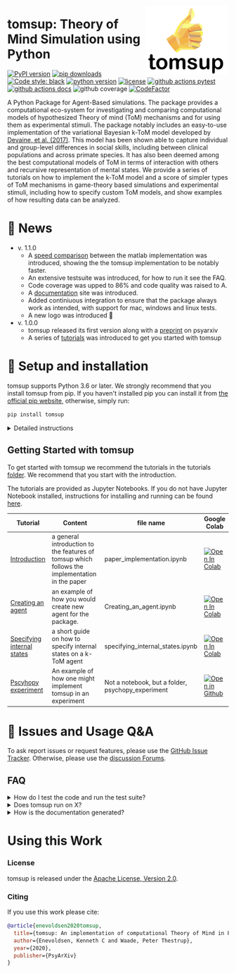 <a href="https://github.com/KennethEnevoldsen/tomsup"><img src="img/icon_black.png" width="190" align="right" /></a>

# tomsup: Theory of Mind Simulation using Python 

[![PyPI version](https://badge.fury.io/py/tomsup.svg)](https://pypi.org/project/tomsup/)
[![pip downloads](https://img.shields.io/pypi/dm/tomsup.svg)](https://pypi.org/project/tomsup/)
[![Code style: black](https://img.shields.io/badge/Code%20Style-Black-black)](https://black.readthedocs.io/en/stable/the_black_code_style/current_style.html)
[![python version](https://img.shields.io/badge/Python-%3E=3.6-blue)](https://github.com/KennethEnevoldsen/tomsup)
[![license](https://img.shields.io/badge/license-Apache--2.0-blue)](https://github.com/KennethEnevoldsen/tomsup/blob/master/LICENSE)
[![github actions pytest](https://github.com/KennethEnevoldsen/tomsup/actions/workflows/pytest-cov-comment.yml/badge.svg)](https://github.com/KennethEnevoldsen/tomsup/actions)
[![github actions docs](https://github.com/KennethEnevoldsen/tomsup/actions/workflows/documentation.yml/badge.svg)](https://KennethEnevoldsen.github.io/tomsup/)
![github coverage](https://img.shields.io/endpoint?url=https://gist.githubusercontent.com/KennethEnevoldsen/ba4cb2310c5b370dc2c49d0be0a7e3ec/raw/badge-tomsup-pytest-coverage.json)
[![CodeFactor](https://www.codefactor.io/repository/github/KennethEnevoldsen/tomsup/badge)](https://www.codefactor.io/repository/github/KennethEnevoldsen/tomsup)


A Python Package for Agent-Based simulations. The package provides a computational eco-system for investigating and comparing computational models of hypothesized Theory of mind (ToM) mechanisms and for using them as experimental stimuli. The package notably includes an easy-to-use implementation of the variational Bayesian k-ToM model developed by [Devaine, et al. (2017)](http://dx.plos.org/10.1371/journal.pcbi.1005833). This model has been shown able to capture individual and group-level differences in social skills, including between clinical populations and across primate species. It has also been deemed among the best computational models of ToM in terms of interaction with others and recursive representation of mental states. We provide a series of tutorials on how to implement the k-ToM model and a score of simpler types of ToM mechanisms in game-theory based simulations and experimental stimuli, including how to specify custom ToM models, and show examples of how resulting data can be analyzed.

# 📰 News

- v. 1.1.0
  - A [speed comparison](missing) between the matlab implementation was introduced, showing the the tomsup implementation to be notably faster.
  - An extensive testsuite was introduced, for how to run it see the FAQ.
  - Code coverage was upped to 86% and code quality was raised to A.
  - A [documentation](https://KennethEnevoldsen.github.io/tomsup/) site was introduced.
  - Added continiuous integration to ensure that the package always work as intended, with support for mac, windows and linux tests.
  - A new logo was introduced 🌟
- v. 1.0.0
  - tomsup released its first version along with a [preprint](https://psyarxiv.com/zcgkv/) on psyarxiv
  - A series of [tutorials](https://KennethEnevoldsen.github.io/tomsup/using-tomsup) was introduced to get you started with tomsup

# 🔧 Setup and installation

tomsup supports Python 3.6 or later. We strongly recommend that you install tomsup from pip. If you haven't installed pip you can install it from [the official pip website](https://pip.pypa.io/en/stable/installing/), otherwise, simply run:

```bash
pip install tomsup 
```

<details>
  <summary>Detailed instructions</summary>

  You can also install it directly from github by simply running:
  ```bash
  pip install git+https://github.com/KennethEnevoldsen/tomsup.git
  ```

  or more explicitly:
  ```bash
  git clone https://github.com/KennethEnevoldsen/tomsup.git
  cd tomsup
  pip3 install -e .
  ```


</details>


## Getting Started with tomsup
To get started with tomsup we recommend the tutorials in the tutorials [folder](https://github.com/KennethEnevoldsen/tomsup/tree/master/tutorials). We recommend that you start with the introduction.

The tutorials are provided as Jupyter Notebooks. If you do not have Jupyter Notebook installed, instructions for installing and running can be found [here]( http://jupyter.org/install). 


| Tutorial                                                                                                                         | Content                                                                                        | file name                                         | Google Colab                                                                                                                                                                                           |
| -------------------------------------------------------------------------------------------------------------------------------- | ---------------------------------------------------------------------------------------------- | ------------------------------------------------- | ------------------------------------------------------------------------------------------------------------------------------------------------------------------------------------------------------ |
| [Introduction](https://github.com/KennethEnevoldsen/tomsup/blob/master/tutorials/paper_implementation.ipynb)                     | a general introduction to the features of tomsup which follows the implementation in the paper | paper_implementation.ipynb                        | [![Open In Colab](https://colab.research.google.com/assets/colab-badge.svg)](https://colab.research.google.com/github/KennethEnevoldsen/tomsup/blob/master/tutorials/paper_implementation.ipynb)       |
| [Creating an agent](https://github.com/KennethEnevoldsen/tomsup/blob/master/tutorials/Creating_an_agent.ipynb)                   | an example of how you would create new agent for the package.                                  | Creating_an_agent.ipynb                           | [![Open In Colab](https://colab.research.google.com/assets/colab-badge.svg)](https://colab.research.google.com/github/KennethEnevoldsen/tomsup/blob/master/tutorials/Creating_an_agent.ipynb)          |
| [Specifying internal states](https://github.com/KennethEnevoldsen/tomsup/blob/master/tutorials/specifying_internal_states.ipynb) | a short guide on how to specify internal states on a k-ToM agent                               | specifying_internal_states.ipynb                  | [![Open In Colab](https://colab.research.google.com/assets/colab-badge.svg)](https://colab.research.google.com/github/KennethEnevoldsen/tomsup/blob/master/tutorials/specifying_internal_states.ipynb) |
| [Pscyhopy experiment](https://github.com/KennethEnevoldsen/tomsup/tree/master/tutorials/psychopy_experiment)                     | An example of how one might implement tomsup in an experiment                                  | Not a notebook, but a folder, psychopy_experiment | [![Open in Github](https://img.shields.io/badge/%20-Open%20in%20GitHub-black?style=plastic&logo=github)](https://github.com/KennethEnevoldsen/tomsup/tree/master/tutorials/psychopy_experiment)        |


# 🤔 Issues and Usage Q&A

To ask report issues or request features, please use the [GitHub Issue Tracker](https://github.com/KennethEnevoldsen/tomsup/issues). Otherwise, please use the [discussion Forums](https://github.com/KennethEnevoldsen/tomsup/discussions).

## FAQ

<details>
  <summary>How do I test the code and run the test suite?</summary>


tomsup comes with an extensive test suite. In order to run the tests, you'll usually want to clone the repository and build tomsup from the source. This will also install the required development dependencies and test utilities defined in the requirements.txt.


```
pip install -r requirements.txt
pip install pytest

python -m pytest
```

which will run all the test in the `tomsup/tests` folder.

Specific tests can be run using:

```
python -m pytest tomsup/tests/<DesiredTest>.py
```

**Code Coverage**
If you want to check code coverage you can run the following:
```
pip install pytest-cov

python -m pytest--cov=.
```


</details>




<details>
  <summary>Does tomsup run on X?</summary>

  DaCy is intended to run on all major OS, this includes Windows (latest version), MacOS (Catalina) and the latest version of Linux (Ubuntu). Below you can see if DaCy passes its test suite for the system of interest. The first one indicated Linux. Please note these are only the systems DaCy is being actively tested on, if you run on a similar system (e.g. an earlier version of Linux) DaCy will likely run there as well.

| Operating System | Status                                                                                                                                                                                                                      |
| ---------------- | --------------------------------------------------------------------------------------------------------------------------------------------------------------------------------------------------------------------------- |
| Ubuntu (Latest)  | [![github actions pytest ubuntu](https://github.com/kennethenevoldsen/tomsup/actions/workflows/pytest-cov-comment.yml/badge.svg)](https://github.com/kennethenevoldsen/tomsup/actions/workflows/pytest-cov-comment.yml)     |
| MacOS (Catalina) | [![github actions pytest catalina](https://github.com/kennethenevoldsen/tomsup/actions/workflows/pytest_mac_catalina.yml/badge.svg)](https://github.com/kennethenevoldsen/tomsup/actions/workflows/pytest_mac_catalina.yml) |
| Windows (Latest) | [![github actions pytest windows](https://github.com/kennethenevoldsen/tomsup/actions/workflows/pytest_windows.yml/badge.svg)](https://github.com/kennethenevoldsen/tomsup/actions/workflows/pytest_windows.yml)            |

  
</details>


<details>
  <summary>How is the documentation generated?</summary>

  DaCy uses [sphinx](https://www.sphinx-doc.org/en/master/index.html) to generate documentation. It uses the [Furo](https://github.com/pradyunsg/furo) theme with a custom styling.

  To make the documentation you can run:
  
  ```
  # install sphinx, themes and extensions
  pip install sphinx furo sphinx-copybutton sphinxext-opengraph

  # generate html from documentations

  make -C docs html
  ```
  
</details>



# Using this Work
### License
tomsup is released under the [Apache License, Version 2.0](http://www.apache.org/licenses/LICENSE-2.0).

### Citing
If you use this work please cite:
```bibtex
@article{enevoldsen2020tomsup,
  title={tomsup: An implementation of computational Theory of Mind in Python},
  author={Enevoldsen, Kenneth C and Waade, Peter Thestrup},
  year={2020},
  publisher={PsyArXiv}
}
```
